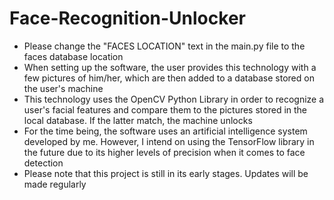 # Face-Recognition-Unlocker
- Please change the "FACES LOCATION" text in the main.py file to the faces database location
- When setting up the software, the user provides this technology with a few pictures of him/her, which are then added to a database stored on the user's machine
- This technology uses the OpenCV Python Library in order to recognize a user's facial features and compare them to the pictures stored in the local database. If the latter match, the machine unlocks
- For the time being, the software uses an artificial intelligence system developed by me. However, I intend on using the TensorFlow library in the future due to its higher levels of precision when it comes to face detection
- Please note that this project is still in its early stages. Updates will be made regularly